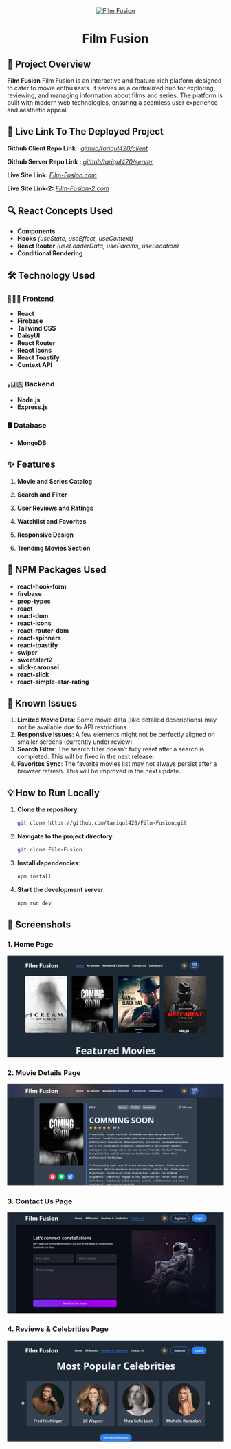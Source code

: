 <div align="center">
  <a href="https://film-fusion-0.web.app/" target="_blank">
    <img src="https://i.ibb.co.com/r7jWXGq/image-2.png" width="250px" alt="Film Fusion"/> 
  </a>
  <h1>Film Fusion</h1>
</div>

## 📜 Project Overview

**Film Fusion** Film Fusion is an interactive and feature-rich platform designed to cater to movie enthusiasts. It serves as a centralized hub for exploring, reviewing, and managing information about films and series. The platform is built with modern web technologies, ensuring a seamless user experience and aesthetic appeal.

## 🚀 Live Link To The Deployed Project

**Github Client Repo Link :** [_github/tariqul420/client_](https://github.com/tariqul420/Film-Fusion.git)

**Github Server Repo Link :** [_github/tariqul420/server_](https://github.com/tariqul420/Film-Fusion-Server.git)

**Live Site Link:** [_Film-Fusion.com_](https://film-fusion-0.web.app)

**Live Site Link-2:** [_Film-Fusion-2.com_](https://film-fusion-0.firebaseapp.com)

## 🔍 React Concepts Used

- **Components**
- **Hooks** _(useState, useEffect, useContext)_
- **React Router** _(useLoaderData, useParams, useLocation)_
- **Conditional Rendering**

## 🛠 Technology Used

### 👩🏼‍💻 Frontend

- **React**
- **Firebase**
- **Tailwind CSS**
- **DaisyUI**
- **React Router**
- **React Icons**
- **React Toastify**
- **Context API**

### ｡🇯‌🇸‌ Backend

- **Node.js**
- **Express.js**

### 🛢️ Database

- **MongoDB**

## ✨ Features

1. **Movie and Series Catalog**

2. **Search and Filter**

3. **User Reviews and Ratings**

4. **Watchlist and Favorites**

5. **Responsive Design**

6. **Trending Movies Section**

## 🧰 NPM Packages Used

- **react-hook-form**
- **firebase**
- **prop-types**
- **react**
- **react-dom**
- **react-icons**
- **react-router-dom**
- **react-spinners**
- **react-toastify**
- **swiper**
- **sweetalert2**
- **slick-carousel**
- **react-slick**
- **react-simple-star-rating**

## 🐞 **Known Issues**

1. **Limited Movie Data**: Some movie data (like detailed descriptions) may not be available due to API restrictions.
2. **Responsive Issues**: A few elements might not be perfectly aligned on smaller screens (currently under review).
3. **Search Filter**: The search filter doesn’t fully reset after a search is completed. This will be fixed in the next release.
4. **Favorites Sync**: The favorite movies list may not always persist after a browser refresh. This will be improved in the next update.

## 💡 **How to Run Locally**

1. **Clone the repository**:

   ```bash
   git clone https://github.com/tariqul420/Film-Fusion.git

   ```

2. **Navigate to the project directory**:

   ```bash
   git clone Film-Fusion

   ```

3. **Install dependencies**:

   ```bash
   npm install

   ```

4. **Start the development server**:
   ```bash
   npm run dev
   ```

## 📸 Screenshots

### 1. Home Page

![Home Page](https://github.com/tariqul420/Film-Fusion/blob/main/src/assets/Images/Screenshot%202025-01-07%20232920.png)

### 2. Movie Details Page

![Movie Details Page](https://github.com/tariqul420/Film-Fusion/blob/main/src/assets/Images/Screenshot%202025-01-07%20232819.png)

### 3. Contact Us Page

![Contact us Page](https://github.com/tariqul420/Film-Fusion/blob/main/src/assets/Images/Screenshot%202025-01-07%20232635.png)

### 4. Reviews & Celebrities Page

![Reviews & Celebrities Page](https://github.com/tariqul420/Film-Fusion/blob/main/src/assets/Images/Screenshot%202025-01-07%20232652.png)

